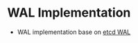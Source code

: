 # WAL Implementation

- WAL implementation base on [etcd WAL](https://github.com/etcd-io/etcd/tree/main/server/storage/wal)